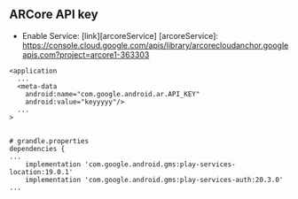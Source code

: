 ## ARCore API key
- Enable Service: [link][arcoreService]
[arcoreService]: https://console.cloud.google.com/apis/library/arcorecloudanchor.googleapis.com?project=arcore1-363303
```
<application
  ...
  <meta-data
    android:name="com.google.android.ar.API_KEY"
    android:value="keyyyyy"/>
  ...
>
```

## 
```
# grandle.properties
dependencies {
...
    implementation 'com.google.android.gms:play-services-location:19.0.1'
    implementation 'com.google.android.gms:play-services-auth:20.3.0'
...
```

